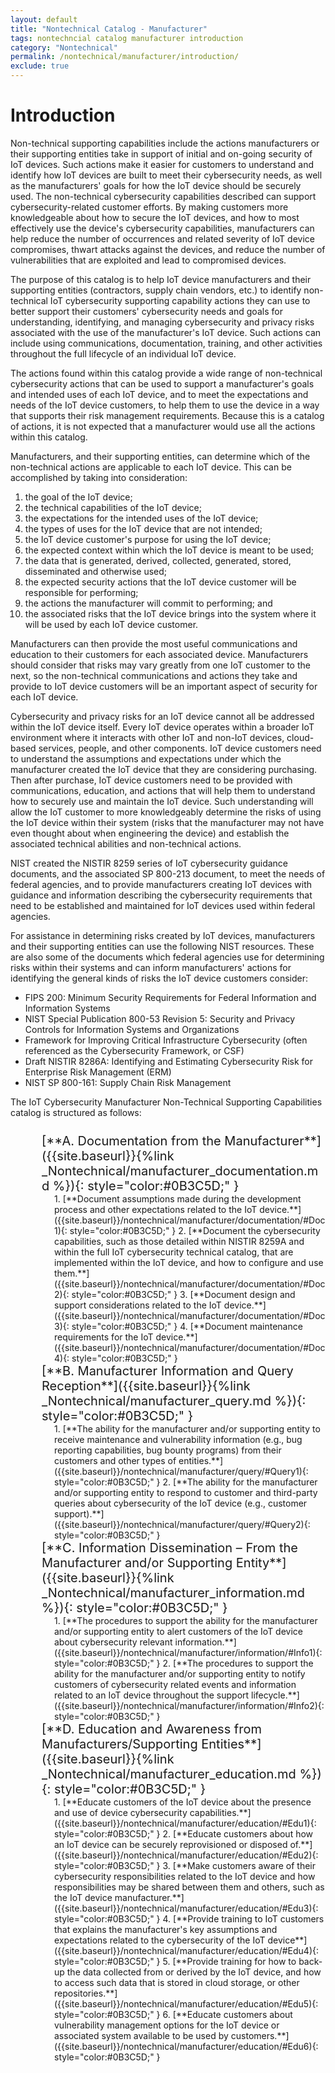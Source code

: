 ```yaml
---
layout: default
title: "Nontechnical Catalog - Manufacturer"
tags: nontechncial catalog manufacturer introduction
category: "Nontechnical"
permalink: /nontechnical/manufacturer/introduction/
exclude: true
---
```


# Introduction

Non-technical supporting capabilities include the actions manufacturers or their supporting entities take in support of initial and on-going security of IoT devices. Such actions make it easier for customers to understand and identify how IoT devices are built to meet their cybersecurity needs, as well as the manufacturers&#39; goals for how the IoT device should be securely used. The non-technical cybersecurity capabilities described can support cybersecurity-related customer efforts. By making customers more knowledgeable about how to secure the IoT devices, and how to most effectively use the device&#39;s cybersecurity capabilities, manufacturers can help reduce the number of occurrences and related severity of IoT device compromises, thwart attacks against the devices, and reduce the number of vulnerabilities that are exploited and lead to compromised devices.

The purpose of this catalog is to help IoT device manufacturers and their supporting entities (contractors, supply chain vendors, etc.) to identify non-technical IoT cybersecurity supporting capability actions they can use to better support their customers&#39; cybersecurity needs and goals for understanding, identifying, and managing cybersecurity and privacy risks associated with the use of the manufacturer&#39;s IoT device. Such actions can include using communications, documentation, training, and other activities throughout the full lifecycle of an individual IoT device.

The actions found within this catalog provide a wide range of non-technical cybersecurity actions that can be used to support a manufacturer&#39;s goals and intended uses of each IoT device, and to meet the expectations and needs of the IoT device customers, to help them to use the device in a way that supports their risk management requirements. Because this is a catalog of actions, it is not expected that a manufacturer would use all the actions within this catalog.

Manufacturers, and their supporting entities, can determine which of the non-technical actions are applicable to each IoT device. This can be accomplished by taking into consideration:

1) the goal of the IoT device;<br/>
2) the technical capabilities of the IoT device;<br/>
3) the expectations for the intended uses of the IoT device;<br/>
4) the types of uses for the IoT device that are not intended;<br/>
5) the IoT device customer&#39;s purpose for using the IoT device;<br/>
6) the expected context within which the IoT device is meant to be used;<br/>
7) the data that is generated, derived, collected, generated, stored, disseminated and otherwise used;<br/>
8) the expected security actions that the IoT device customer will be responsible for performing;<br/>
9) the actions the manufacturer will commit to performing; and<br/>
10) the associated risks that the IoT device brings into the system where it will be used by each IoT device customer.<br/>

Manufacturers can then provide the most useful communications and education to their customers for each associated device. Manufacturers should consider that risks may vary greatly from one IoT customer to the next, so the non-technical communications and actions they take and provide to IoT device customers will be an important aspect of security for each IoT device.

Cybersecurity and privacy risks for an IoT device cannot all be addressed within the IoT device itself. Every IoT device operates within a broader IoT environment where it interacts with other IoT and non-IoT devices, cloud-based services, people, and other components. IoT device customers need to understand the assumptions and expectations under which the manufacturer created the IoT device that they are considering purchasing. Then after purchase, IoT device customers need to be provided with communications, education, and actions that will help them to understand how to securely use and maintain the IoT device. Such understanding will allow the IoT customer to more knowledgeably determine the risks of using the IoT device within their system (risks that the manufacturer may not have even thought about when engineering the device) and establish the associated technical abilities and non-technical actions.

NIST created the NISTIR 8259 series of IoT cybersecurity guidance documents, and the associated SP 800-213 document, to meet the needs of federal agencies, and to provide manufacturers creating IoT devices with guidance and information describing the cybersecurity requirements that need to be established and maintained for IoT devices used within federal agencies.

For assistance in determining risks created by IoT devices, manufacturers and their supporting entities can use the following NIST resources. These are also some of the documents which federal agencies use for determining risks within their systems and can inform manufacturers&#39; actions for identifying the general kinds of risks the IoT device customers consider:

- FIPS 200: Minimum Security Requirements for Federal Information and Information Systems
- NIST Special Publication 800-53 Revision 5: Security and Privacy Controls for Information Systems and Organizations
- Framework for Improving Critical Infrastructure Cybersecurity (often referenced as the Cybersecurity Framework, or CSF)
- Draft NISTIR 8286A: Identifying and Estimating Cybersecurity Risk for Enterprise Risk Management (ERM)
- NIST SP 800-161: Supply Chain Risk Management

The IoT Cybersecurity Manufacturer Non-Technical Supporting Capabilities catalog is structured as follows:

<div style="margin-top:25px;margin-left:50px">
 <div style="font-size:20px;">
 [**A. Documentation from the Manufacturer**]({{site.baseurl}}{%link _Nontechnical/manufacturer_documentation.md %}){: style="color:#0B3C5D;" }
 </div>
  <div style="margin-left:20px">
   1. [**Document assumptions made during the development process and other expectations related to the IoT device.**]({{site.baseurl}}/nontechnical/manufacturer/documentation/#Doc1){: style="color:#0B3C5D;" }
   2. [**Document the cybersecurity capabilities, such as those detailed within NISTIR 8259A and within the full IoT cybersecurity technical catalog, that are  implemented within the IoT device, and how to configure and use them.**]({{site.baseurl}}/nontechnical/manufacturer/documentation/#Doc2){: style="color:#0B3C5D;" }
   3. [**Document design and support considerations related to the IoT device.**]({{site.baseurl}}/nontechnical/manufacturer/documentation/#Doc3){: style="color:#0B3C5D;" }
   4. [**Document maintenance requirements for the IoT device.**]({{site.baseurl}}/nontechnical/manufacturer/documentation/#Doc4){: style="color:#0B3C5D;" }
  </div>
 <div style="font-size:20px">
 [**B. Manufacturer Information and Query Reception**]({{site.baseurl}}{%link _Nontechnical/manufacturer_query.md %}){: style="color:#0B3C5D;" }
 </div>
  <div style="margin-left:20px">
   1. [**The ability for the manufacturer and/or supporting entity to receive maintenance and vulnerability information (e.g., bug reporting capabilities, bug bounty programs) from their customers and other types of entities.**]({{site.baseurl}}/nontechnical/manufacturer/query/#Query1){: style="color:#0B3C5D;" }
   2. [**The ability for the manufacturer and/or supporting entity to respond to customer and third-party queries about cybersecurity of the IoT device (e.g., customer support).**]({{site.baseurl}}/nontechnical/manufacturer/query/#Query2){: style="color:#0B3C5D;" }
  </div>
 <div style="font-size:20px">
 [**C. Information Dissemination – From the Manufacturer and/or Supporting Entity**]({{site.baseurl}}{%link _Nontechnical/manufacturer_information.md %}){: style="color:#0B3C5D;" }
 </div>
  <div style="margin-left:20px">
   1. [**The procedures to support the ability for the manufacturer and/or supporting entity to alert customers of the IoT device about cybersecurity relevant information.**]({{site.baseurl}}/nontechnical/manufacturer/information/#Info1){: style="color:#0B3C5D;" }
   2. [**The procedures to support the ability for the manufacturer and/or supporting entity to notify customers of cybersecurity related events and information related to an IoT device throughout the support lifecycle.**]({{site.baseurl}}/nontechnical/manufacturer/information/#Info2){: style="color:#0B3C5D;" }
  </div>
 <div style="font-size:20px">
 [**D. Education and Awareness from Manufacturers/Supporting Entities**]({{site.baseurl}}{%link _Nontechnical/manufacturer_education.md %}){: style="color:#0B3C5D;" }
 </div> 
  <div style="margin-left:20px">
   1. [**Educate customers of the IoT device about the presence and use of device cybersecurity capabilities.**]({{site.baseurl}}/nontechnical/manufacturer/education/#Edu1){: style="color:#0B3C5D;" }
   2. [**Educate customers about how an IoT device can be securely reprovisioned or disposed of.**]({{site.baseurl}}/nontechnical/manufacturer/education/#Edu2){: style="color:#0B3C5D;" }
   3. [**Make customers aware of their cybersecurity responsibilities related to the IoT device and how responsibilities may be shared between them and others, such as the IoT device manufacturer.**]({{site.baseurl}}/nontechnical/manufacturer/education/#Edu3){: style="color:#0B3C5D;" }
   4. [**Provide training to IoT customers that explains the manufacturer&#39;s key assumptions and expectations related to the cybersecurity of the IoT device**]({{site.baseurl}}/nontechnical/manufacturer/education/#Edu4){: style="color:#0B3C5D;" }
   5. [**Provide training for how to back-up the data collected from or derived by the IoT device, and how to access such data that is stored in cloud storage, or other repositories.**]({{site.baseurl}}/nontechnical/manufacturer/education/#Edu5){: style="color:#0B3C5D;" }
   6. [**Educate customers about vulnerability management options for the IoT device or associated system available to be used by customers.**]({{site.baseurl}}/nontechnical/manufacturer/education/#Edu6){: style="color:#0B3C5D;" }
  </div>
</div>
